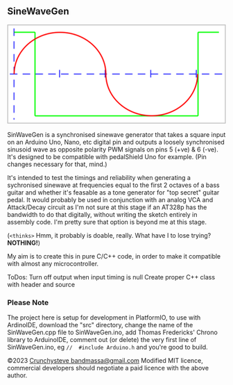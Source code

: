 ## SineWaveGen

![SinWaveGen.png](SinWaveGen.png)

SinWaveGen is a synchronised sinewave generator that takes a
square input on an Arduino Uno, Nano, etc digital pin and
outputs a loosely synchronised sinusoid wave as opposite
polarity PWM signals on pins 5 (+ve) & 6 (-ve). It's 
designed to be compatible with pedalShield Uno for example.
(Pin changes necessary for that, mind.)
 
It's intended to test the timings and reliability when
generating a sychronised sinewave at frequencies equal to
the first 2 octaves of a bass guitar and whether it's 
feasable as a tone generator for "top secret" guitar pedal. 
It would probably be used in conjunction with an analog VCA
and Attack/Decay circuit as I'm not sure at this stage if an
AT328p has the bandwidth to do that digitally, without 
writing the sketch entirely in assembly code. I'm pretty
sure that option is beyond me at this stage.

(```<thinks>``` Hmm, it probably is doable, really. What 
have I to lose trying? **NOTHING!**)

My aim is to create this in pure C/C++ code, in order to 
make it compatible with almost any microcontroller.

ToDos:  Turn off output when input timing is null
        Create proper C++ class with header and source

### Please Note
The project here is setup for development in PlatformIO, to
use with ArdinoIDE, download the "src" directory, change 
the name of the SinWaveGen.cpp file to SinWaveGen.ino, add
Thomas Fredericks' Chrono library to ArduinoIDE, comment
out (or delete) the very first line of SinWaveGen.ino, 
eg ```//  #include Arduino.h``` and you're good to build. 

©2023 [Crunchysteve bandmassa@gmail.com](bandmassa@gmail.com) 
Modified MIT licence, commercial developers should negotiate 
a paid licence with the above author.
